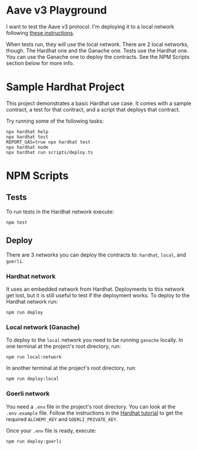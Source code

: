 # Aave v3 Playground

I want to test the Aave v3 protocol. I'm deploying it to a local network following [these instructions](https://github.com/aave/aave-v3-deploy#how-to-integrate-in-your-hardhat-project).

When tests run, they will use the local network. There are 2 local networks, though. The Hardhat one and the Ganache one. Tests use the Hardhat one. You can use the Ganache one to deploy the contracts. See the NPM Scripts section below for more info.

# Sample Hardhat Project

This project demonstrates a basic Hardhat use case. It comes with a sample contract, a test for that contract, and a script that deploys that contract.

Try running some of the following tasks:

```shell
npx hardhat help
npx hardhat test
REPORT_GAS=true npx hardhat test
npx hardhat node
npx hardhat run scripts/deploy.ts
```

# NPM Scripts

## Tests
To run tests in the Hardhat network execute:

```shell
npm test
```

## Deploy
There are 3 networks you can deploy the contracts to: `hardhat`, `local`, and `goerli`.

### Hardhat network
It uses an embedded network from Hardhat. Deployments to this network get lost, but it is still useful to test if the deployment works. To deploy to the Hardhat network run:

```shell
npm run deploy
```

### Local network (Ganache)
To deploy to the `local` network you need to be running `ganache` locally. In one terminal at the project's root directory, run:

```shell
npm run local:network
```

In another terminal at the project's root directory, run:
```shell
npm run deploy:local
```

### Goerli network
You need a `.env` file in the project's root directory. You can look at the `.env.example` file. Follow the instructions in the [Hardhat tutorial](https://hardhat.org/tutorial/deploying-to-a-live-network) to get the required `ALCHEMY_KEY` and `GOERLI_PRIVATE_KEY`.

Once your `.env` file is ready, execute:

```shell
npm run deploy:goerli
```
